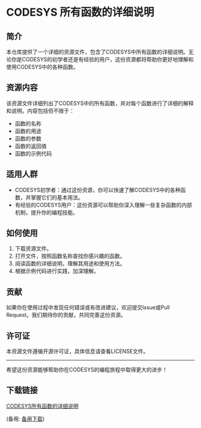 # CODESYS 所有函数的详细说明

## 简介

本仓库提供了一个详细的资源文件，包含了CODESYS中所有函数的详细说明。无论你是CODESYS的初学者还是有经验的用户，这份资源都将帮助你更好地理解和使用CODESYS中的各种函数。

## 资源内容

该资源文件详细列出了CODESYS中的所有函数，并对每个函数进行了详细的解释和说明。内容包括但不限于：

- 函数的名称
- 函数的用途
- 函数的参数
- 函数的返回值
- 函数的示例代码

## 适用人群

- CODESYS初学者：通过这份资源，你可以快速了解CODESYS中的各种函数，并掌握它们的基本用法。
- 有经验的CODESYS用户：这份资源可以帮助你深入理解一些复杂函数的内部机制，提升你的编程技能。

## 如何使用

1. 下载资源文件。
2. 打开文件，按照函数名称查找你感兴趣的函数。
3. 阅读函数的详细说明，理解其用途和使用方法。
4. 根据示例代码进行实践，加深理解。

## 贡献

如果你在使用过程中发现任何错误或有改进建议，欢迎提交Issue或Pull Request。我们期待你的贡献，共同完善这份资源。

## 许可证

本资源文件遵循开源许可证，具体信息请查看LICENSE文件。

---

希望这份资源能够帮助你在CODESYS的编程旅程中取得更大的进步！

## 下载链接
[CODESYS所有函数的详细说明](https://pan.quark.cn/s/f21ff3490600) 

(备用: [备用下载](https://pan.baidu.com/s/1AAsHm6BIkWYHnJdMLBye1Q?pwd=1234))
